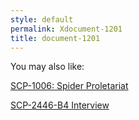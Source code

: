 ```yaml
---
style: default
permalink: Xdocument-1201
title: document-1201
---
```

You may also like:

[SCP-1006: Spider Proletariat](http://scp-wiki.net/scp-1006)

[SCP-2446-B4 Interview](http://scp-wiki.net/scp-2446-interview)
